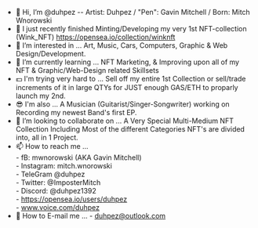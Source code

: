 - 👋 Hi, I’m @duhpez -- Artist: Duhpez / "Pen": Gavin Mitchell / Born: Mitch Wnorowski   
- 🎨 I just recently finished Minting/Developing my very 1st NFT-collection (Wink_NFT) https://opensea.io/collection/winknft  
- 👀 I’m interested in ... Art, Music, Cars, Computers, Graphic & Web Design/Development.   
- 🌱 I’m currently learning ... NFT Marketing, & Improving upon all of my NFT & Graphic/Web-Design related Skillsets   
- 💵 I'm trying very hard to ... Sell off my entire 1st Collection or sell/trade increments of it in large QTYs for JUST enough GAS/ETH to proparly launch my 2nd.   
- 😎 I'm also ... A Musician (Guitarist/Singer-Songwriter) working on Recording my newest Band's first EP.   
- 💞️ I’m looking to collaborate on ... A Very Special Multi-Medium NFT Collection Including Most of the different Categories NFT's are divided into, all in 1 Project.   
- 📫 How to reach me ...   
        -  fB: mwnorowski (AKA Gavin Mitchell)   
        -  Instagram: mitch.wnorowski   
        -  TeleGram @duhpez   
        -  Twitter: @ImposterMitch   
        -  Discord: @duhpez1392   
        -  https://opensea.io/users/duhpez   
        -  www.voice.com/duhpez   
- 📧 How to E-mail me ... 
        -  duhpez@outlook.com
